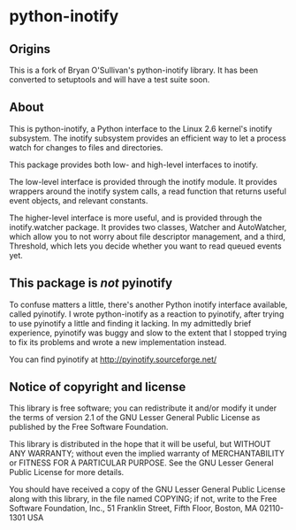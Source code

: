 # python-inotify

## Origins

This is a fork of Bryan O'Sullivan's python-inotify library. It has been
converted to setuptools and will have a test suite soon.

## About

This is python-inotify, a Python interface to the Linux 2.6 kernel's
inotify subsystem.  The inotify subsystem provides an efficient way to
let a process watch for changes to files and directories.

This package provides both low- and high-level interfaces to inotify.

The low-level interface is provided through the inotify module.  It
provides wrappers around the inotify system calls, a read function
that returns useful event objects, and relevant constants.

The higher-level interface is more useful, and is provided through the
inotify.watcher package.  It provides two classes, Watcher and
AutoWatcher, which allow you to not worry about file descriptor
management, and a third, Threshold, which lets you decide whether you
want to read queued events yet.



## This package is *not* pyinotify

To confuse matters a little, there's another Python inotify interface
available, called pyinotify.  I wrote python-inotify as a reaction to
pyinotify, after trying to use pyinotify a little and finding it
lacking.  In my admittedly brief experience, pyinotify was buggy and
slow to the extent that I stopped trying to fix its problems and wrote
a new implementation instead.

You can find pyinotify at http://pyinotify.sourceforge.net/



## Notice of copyright and license

This library is free software; you can redistribute it and/or modify
it under the terms of version 2.1 of the GNU Lesser General Public
License as published by the Free Software Foundation.

This library is distributed in the hope that it will be useful, but
WITHOUT ANY WARRANTY; without even the implied warranty of
MERCHANTABILITY or FITNESS FOR A PARTICULAR PURPOSE.  See the GNU
Lesser General Public License for more details.

You should have received a copy of the GNU Lesser General Public
License along with this library, in the file named COPYING; if not,
write to the Free Software Foundation, Inc., 51 Franklin Street, Fifth
Floor, Boston, MA 02110-1301 USA
